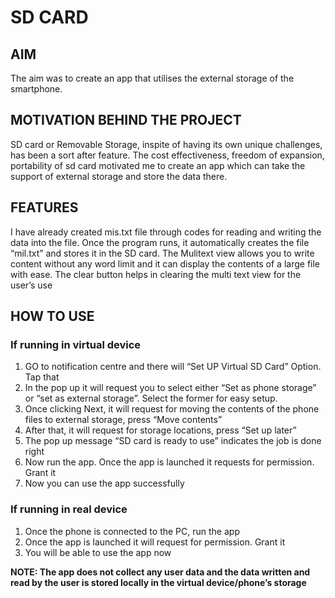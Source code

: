 # SD CARD

## AIM 
The aim was to create an app that utilises the external storage of the smartphone. 

## MOTIVATION BEHIND THE PROJECT
SD card or Removable Storage, inspite of having its own unique challenges, has been a sort after feature. The cost effectiveness, freedom of expansion, portability of sd card motivated me to create an app which can take the support of external storage and store the data there. 

## FEATURES
I have already created mis.txt file through codes for reading and writing the data into the file. Once the program runs, it automatically creates the file “mil.txt” and stores it in the SD card. The Mulitext view allows you to write content without any word limit and it can display the contents of a large file with ease. The clear button helps in clearing the multi text view for the user’s use

## HOW TO USE
### If running in virtual device
1) GO to notification centre and there will “Set UP Virtual SD Card” Option. Tap that
2) In the pop up it will request you to select either “Set as phone storage” or “set as external storage”. Select the former for easy setup.
3) Once clicking Next, it will request for moving the contents of the phone files to external storage, press “Move contents”
4) After that, it will request for storage locations, press “Set up later”
5) The pop up message “SD card is ready to use” indicates the job is done right
6) Now run the app. Once the app is launched it requests for permission. Grant it
7) Now you can use the app successfully

### If running in real device
1) Once the phone is connected to the PC, run the app
2) Once the app is launched it will request for permission. Grant it
3) You will be able to use the app now 

**NOTE: The app does not collect any user data and the data written and read by the user is stored locally in the virtual device/phone’s storage**